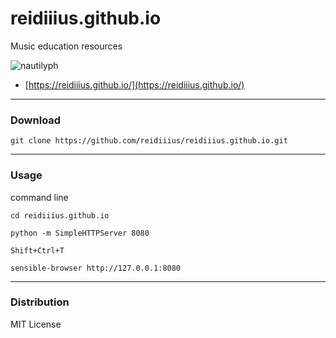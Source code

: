 # reidiiius.github.io
Music education resources

![nautilyph](https://raw.github.com/reidiiius/reidiiius.github.io/master/images/nautilyph.png)

 - [https://reidiiius.github.io/](https://reidiiius.github.io/)

---

### Download

    git clone https://github.com/reidiiius/reidiiius.github.io.git

---

### Usage
command line

    cd reidiiius.github.io

    python -m SimpleHTTPServer 8080

    Shift+Ctrl+T

    sensible-browser http://127.0.0.1:8080

---

### Distribution
MIT License

